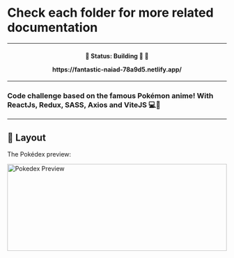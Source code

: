 # Check each folder for more related documentation

---

<h4 align="center">
	🚧 Status: Building 🚀  🚧

  <p align="center">https://fantastic-naiad-78a9d5.netlify.app/</p>

</h4>

---

### Code challenge based on the famous Pokémon anime! With ReactJs, Redux, SASS, Axios and ViteJS 💻🚀
---

## 🎨 Layout

The Pokédex preview:

<img src="https://github.com/joseandresgavilanes/pokedex-fullstack/assets/76002851/c4c45027-3dfa-4360-9fac-252da2f46af3" alt="Pokedex Preview" height="200px" style="width:100%;">
